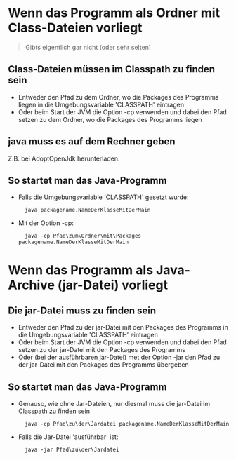 
# Wenn das Programm als Ordner mit Class-Dateien vorliegt
> Gibts eigentlich gar nicht (oder sehr selten)

## Class-Dateien müssen im Classpath zu finden sein

- Entweder den Pfad zu dem Ordner, wo die Packages des Programms liegen in die Umgebungsvariable 'CLASSPATH' eintragen
- Oder beim Start der JVM die Option -cp verwenden und dabei den Pfad setzen zu dem Ordner, wo die Packages des Programms liegen

## java muss es auf dem Rechner geben 

Z.B. bei AdoptOpenJdk herunterladen.

## So startet man das Java-Programm

- Falls die Umgebungsvariable 'CLASSPATH' gesetzt wurde:  

		java packagename.NameDerKlasseMitDerMain


- Mit der Option -cp:  

		java -cp Pfad\zum\Ordner\mit\Packages packagename.NameDerKlasseMitDerMain





# Wenn das Programm als Java-Archive (jar-Datei) vorliegt

## Die jar-Datei muss zu finden sein 

- Entweder den Pfad zu der jar-Datei mit den Packages des Programms in die Umgebungsvariable 'CLASSPATH' eintragen
- Oder beim Start der JVM die Option -cp verwenden und dabei den Pfad setzen zu der jar-Datei mit den Packages des Programms
- Oder (bei der ausführbaren jar-Datei) met der Option -jar den Pfad zu der jar-Datei mit den Packages des Programms übergeben

## So startet man das Java-Programm

- Genauso, wie ohne Jar-Dateien, nur diesmal muss die jar-Datei im Classpath zu finden sein 

		java -cp Pfad\zu\der\Jardatei packagename.NameDerKlasseMitDerMain

- Falls die Jar-Datei 'ausführbar' ist:

		java -jar Pfad\zu\der\Jardatei

